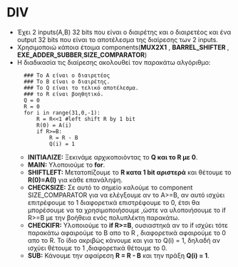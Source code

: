 # DIV
* Έχει 2 inputs(A,B) 32 bits που είναι ο διαιρέτης και ο διαιρετέος και ένα output 32 bits που είναι το αποτέλεσμα της διαίρεσης των 2 inputs.
* Χρησιμοποιώ κάποια έτοιμα components(**MUX2X1** , **BARREL_SHIFTER** , **EXE_ADDER_SUBBER**,**SIZE_COMPARATOR**)
* Η διαδικασία τις διαίρεσης ακολουθεί τον παρακάτω αλγόριθμο:
    <pre><code>  ### Το A είναι ο διαιρετέος 
    ### Το Β είναι ο διαιρέτης. 
    ### Το Q είναι το τελικό αποτέλεσμα.
    ### το R είναι βοηθητικό.
    Q = 0
    R = 0
    for i in range(31,0,-1):
        R = R<<1 #left shift R by 1 bit
        R(0) = A(i)
        if R>=B:
            R = R - B
            Q(i) = 1</code></pre>
    * **ΙΝΙΤΙΑΛΙΖΕ:** Ξεκινάμε αρχικοποιόντας το **Q και το R με 0**. 
    * **MAIN:** Υλοποιούμε το **for**. 
    * **SHIFTLEFT:** Μετατοπίζουμε το **R κατα 1 bit αριστερά** και θέτουμε το **R(0)=Α(I)** για κάθε επανάληψη.
    * **CHECKSIZE:** Σε αυτό το σημείο καλούμε το component SIZE_COMPARATOR για να ελέγξουμε αν το A>=B, αν αυτό ισχύει επιτρέφουμε το 1 διαφορετικά επιστρέφουμε το 0, έτσι θα μπορέσουμε να τα χρησιμοποιήσουμε ,ώστε να υλοποιήσουμε το if R>=B με την βοήθεια ενός πολυπλέκτη παρακάτω.
    * **CHECKIFR:** Υλοποιούμε το **if R>=B**, ουσιαστηκά αν το if ισχύει τότε παρακάτω αφαιρούμε το B απο το R , διαφορετικά αφαιρούμε το 0 απο το R. To ίδιο ακριβώς κάνουμε και για το Q(i) = 1, δηλαδή αν ισχύει θέτουμε το 1 ,διαφορετικά θέτουμε το 0.
     * **SUB:** Κάνουμε την αφαίρεση **R = R - B** και την πράξη **Q(i) = 1**.